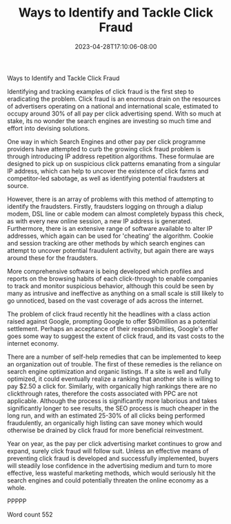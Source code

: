 ﻿---
title: "Ways to Identify and Tackle Click Fraud"
date: 2023-04-28T17:10:06-08:00
description: "Adsense Tips for Web Success"
featured_image: "/images/Adsense.jpg"
tags: ["Adsense"]
---

Ways to Identify and Tackle Click Fraud

Identifying and tracking examples of click fraud is the first step to eradicating the problem.  Click fraud is an enormous drain on the resources of advertisers operating on a national and international scale, estimated to occupy around 30% of all pay per click advertising spend.  With so much at stake, its no wonder the search engines are investing so much time and effort into devising solutions.

One way in which Search Engines and other pay per click programme providers have attempted to curb the growing click fraud problem is through introducing IP address repetition algorithms.  These formulae are designed to pick up on suspicious click patterns emanating from a singular IP address, which can help to uncover the existence of click farms and competitor-led sabotage, as well as identifying potential fraudsters at source.

However, there is an array of problems with this method of attempting to identify the fraudsters.  Firstly, fraudsters logging on through a dialup modem, DSL line or cable modem can almost completely bypass this check, as with every new online session, a new IP address is generated.  Furthermore, there is an extensive range of software available to alter IP addresses, which again can be used for 'cheating' the algorithm.  Cookie and session tracking are other methods by which search engines can attempt to uncover potential fraudulent activity, but again there are ways around these for the fraudsters.

More comprehensive software is being developed which profiles and reports on the browsing habits of each click-through to enable companies to track and monitor suspicious behavior, although this could be seen by many as intrusive and ineffective as anything on a small scale is still likely to go unnoticed, based on the vast coverage of ads across the internet.

The problem of click fraud recently hit the headlines with a class action raised against Google, prompting Google to offer $90million as a potential settlement.  Perhaps an acceptance of their responsibilities, Google's offer goes some way to suggest the extent of click fraud, and its vast costs to the internet economy.

There are a number of self-help remedies that can be implemented to keep an organization out of trouble.  The first of these remedies is the reliance on search engine optimization and organic listings.  If a site is well and fully optimized, it could eventually realize a ranking that another site is willing to pay $2.50 a click for.  Similarly, with organically high rankings there are no clickthrough rates, therefore the costs associated with PPC are not applicable.  Although the process is significantly more laborious and takes significantly longer to see results, the SEO process is much cheaper in the long run, and with an estimated 25-30% of all clicks being performed fraudulently, an organically high listing can save money which would otherwise be drained by click fraud for more beneficial reinvestment.

Year on year, as the pay per click advertising market continues to grow and expand, surely click fraud will follow suit.  Unless an effective means of preventing click fraud is developed and successfully implemented, buyers will steadily lose confidence in the advertising medium and turn to more effective, less wasteful marketing methods, which would seriously hit the search engines and could potentially threaten the online economy as a whole.

PPPPP

Word count 552



